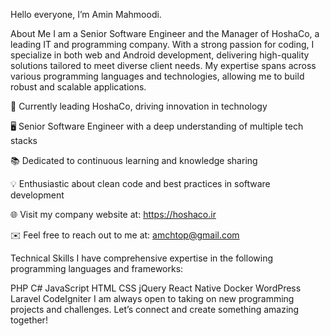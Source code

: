 
Hello everyone, I’m Amin Mahmoodi.

About Me
I am a Senior Software Engineer and the Manager of HoshaCo, a leading IT and programming company. With a strong passion for coding, I specialize in both web and Android development, delivering high-quality solutions tailored to meet diverse client needs. My expertise spans across various programming languages and technologies, allowing me to build robust and scalable applications.

🌟 Currently leading HoshaCo, driving innovation in technology

🖥️ Senior Software Engineer with a deep understanding of multiple tech stacks

📚 Dedicated to continuous learning and knowledge sharing

💡 Enthusiastic about clean code and best practices in software development

🌐 Visit my company website at: https://hoshaco.ir

✉️ Feel free to reach out to me at: amchtop@gmail.com

Technical Skills
I have comprehensive expertise in the following programming languages and frameworks:

PHP
C#
JavaScript
HTML
CSS
jQuery
React Native
Docker
WordPress
Laravel
CodeIgniter
I am always open to taking on new programming projects and challenges. Let’s connect and create something amazing together!
